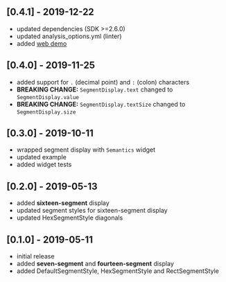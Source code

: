 ## [0.4.1] - 2019-12-22
* updated dependencies (SDK >=2.6.0)
* updated analysis_options.yml (linter)
* added [web demo](https://janstol.github.io/flutter_segment_display/)

## [0.4.0] - 2019-11-25
* added support for `.` (decimal point) and `:` (colon) characters
* **BREAKING CHANGE:** `SegmentDisplay.text` changed to `SegmentDisplay.value`
* **BREAKING CHANGE:** `SegmentDisplay.textSize` changed to `SegmentDisplay.size`

## [0.3.0] - 2019-10-11
* wrapped segment display with `Semantics` widget
* updated example
* added widget tests

## [0.2.0] - 2019-05-13
* added **sixteen-segment** display
* updated segment styles for sixteen-segment display
* updated HexSegmentStyle diagonals

## [0.1.0] - 2019-05-11
* initial release
* added **seven-segment** and **fourteen-segment** display
* added DefaultSegmentStyle, HexSegmentStyle and RectSegmentStyle
